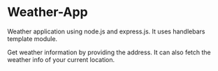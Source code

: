 # Weather-App
Weather application using node.js and express.js.
It uses handlebars template module.

Get weather information by providing the address.
It can also fetch the weather info of your current location.
